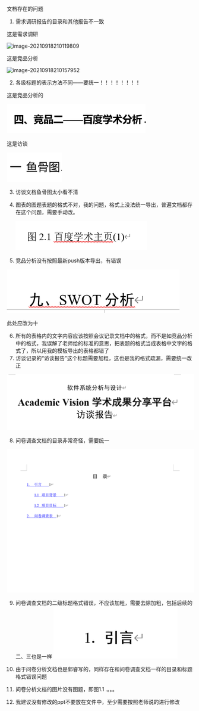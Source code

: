 文档存在的问题

1. 需求调研报告的目录和其他报告不一致

这是需求调研



![image-20210918210119809](C:\Users\song\AppData\Roaming\Typora\typora-user-images\image-20210918210119809.png)

这是竞品分析

![image-20210918210157952](C:\Users\song\AppData\Roaming\Typora\typora-user-images\image-20210918210157952.png)



2. 各级标题的表示方法不同——要统一！！！！！！！！

这是竞品分析的

![image-20210918210301772](文档存在的问题.assets/image-20210918210301772.png)

这是访谈

![image-20210918210406365](文档存在的问题.assets/image-20210918210406365.png)



3. 访谈文档鱼骨图太小看不清

4. 图表的图题表题的格式不对，我的问题，格式上没法统一导出，普遍文档都存在这个问题，需要手动改。

   ![image-20210918210743866](文档存在的问题.assets/image-20210918210743866.png)

5. 竞品分析没有按照最新push版本导出，有错误

![image-20210918210945859](文档存在的问题.assets/image-20210918210945859.png)

此处应改为十

6. 所有的表格内的文字内容应该按照会议记录文档中的格式，而不是如竞品分析中的格式，我误解了老师给的标准的意思，把表题的格式当成表格中文字的格式了，所以用我的模板导出的表格都错了
7. 访谈记录的“访谈报告”这个标题需要加粗，这也是我的格式疏漏，需要统一改正

![image-20210918211246270](文档存在的问题.assets/image-20210918211246270.png)

8. 问卷调查文档的目录非常奇怪，需要统一

![image-20210918211344085](文档存在的问题.assets/image-20210918211344085.png)

9. 问卷调查文档的二级标题格式错误，不应该加粗，需要去除加粗，包括后续的二、三也是一样 ![image-20210918211529199](文档存在的问题.assets/image-20210918211529199.png)

10. 由于问卷分析文档也是郭睿写的，同样存在和问卷调查文档一样的目录和标题格式错误问题
11. 问卷分析文档的图片没有图题，即图1.1 .。。。
12. 我建议没有修改的ppt不要放在文件中，至少需要按照老师说的进行修改